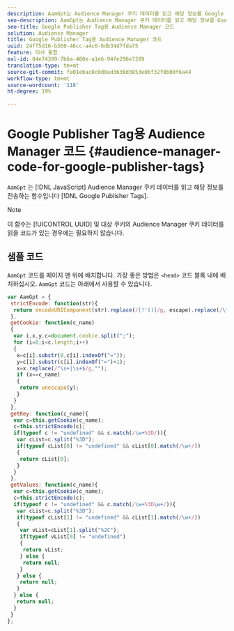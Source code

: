 ```yaml
---
description: AamGpt는 Audience Manager 쿠키 데이터를 읽고 해당 정보를 Google 게시자 태그로 보내는 JavaScript 함수입니다.
seo-description: AamGpt는 Audience Manager 쿠키 데이터를 읽고 해당 정보를 Google 게시자 태그로 보내는 JavaScript 함수입니다.
seo-title: Google Publisher Tag용 Audience Manager 코드
solution: Audience Manager
title: Google Publisher Tag용 Audience Manager 코드
uuid: 24ff5d16-b360-46cc-a4c6-6db34d7fda75
feature: 타사 통합
exl-id: 04e74399-7b6a-400e-a1e6-94fe296e7209
translation-type: tm+mt
source-git-commit: fe01ebac8c0d0ad3630d3853e0bf32f0b00f6a44
workflow-type: tm+mt
source-wordcount: '118'
ht-degree: 19%

---
```


# Google Publisher Tag용 Audience Manager 코드 {#audience-manager-code-for-google-publisher-tags}

`AamGpt` 는  [!DNL JavaScript] Audience Manager 쿠키 데이터를 읽고 해당 정보를 전송하는 함수입니다 [!DNL Google Publisher Tags].

>[!NOTE]
>
>이 함수는 [!UICONTROL UUID] 및 대상 쿠키의 Audience Manager 쿠키 데이터를 읽을 코드가 있는 경우에는 필요하지 않습니다.

## 샘플 코드

`AamGpt` 코드를 페이지 맨 위에 배치합니다. 가장 좋은 방법은 `<head>` 코드 블록 내에 배치하십시오. `AamGpt` 코드는 아래에서 사용할 수 있습니다.

```js
var AamGpt = {  
 strictEncode: function(str){ 
  return encodeURIComponent(str).replace(/[!'()]/g, escape).replace(/\*/g, "%2A"); 
 }, 
 getCookie: function(c_name) 
 { 
  var i,x,y,c=document.cookie.split(";"); 
  for (i=0;i<c.length;i++) 
  { 
   x=c[i].substr(0,c[i].indexOf("=")); 
   y=c[i].substr(c[i].indexOf("=")+1); 
   x=x.replace(/^\s+|\s+$/g,""); 
   if (x==c_name) 
   { 
    return unescape(y); 
   } 
  } 
 }, 
 getKey: function(c_name){ 
  var c=this.getCookie(c_name); 
  c=this.strictEncode(c); 
  if(typeof c != "undefined" && c.match(/\w+%3D/)){ 
   var cList=c.split("%3D"); 
   if(typeof cList[0] != "undefined" && cList[0].match(/\w+/)) 
   { 
    return cList[0]; 
   } 
  }  
 }, 
 getValues: function(c_name){ 
  var c=this.getCookie(c_name); 
  c=this.strictEncode(c); 
  if(typeof c != "undefined" && c.match(/\w+%3D\w+/)){ 
   var cList=c.split("%3D"); 
   if(typeof cList[1] != "undefined" && cList[1].match(/\w+/)) 
   { 
    var vList=cList[1].split("%2C"); 
    if(typeof vList[0] != "undefined") 
    { 
     return vList; 
    } else { 
     return null; 
    }    
   } else { 
    return null; 
   } 
  } else { 
   return null; 
  } 
 } 
};
```
